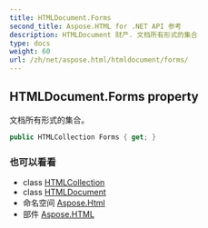 ```yaml
---
title: HTMLDocument.Forms
second_title: Aspose.HTML for .NET API 参考
description: HTMLDocument 财产. 文档所有形式的集合
type: docs
weight: 60
url: /zh/net/aspose.html/htmldocument/forms/
---
```

## HTMLDocument.Forms property

文档所有形式的集合。

```csharp
public HTMLCollection Forms { get; }
```

### 也可以看看

* class [HTMLCollection](../../../aspose.html.collections/htmlcollection/)
* class [HTMLDocument](../)
* 命名空间 [Aspose.Html](../../htmldocument/)
* 部件 [Aspose.HTML](../../../)


